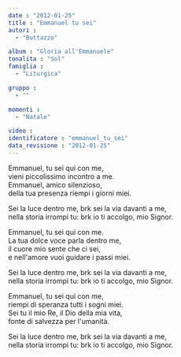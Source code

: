 ```yaml
---
date : "2012-01-25"
title : "Emmanuel tu sei"
autori : 
  - "Buttazzo"

album : "Gloria all'Emmanuele"
tonalita : "Sol"
famiglia : 
  - "Liturgica"

gruppo : 
  - ""

momenti : 
  - "Natale"

video : 
identificatore : "emmanuel_tu_sei"
data_revisione : "2012-01-25"
---
```

  
  
  
  
  
  
  
  
  
  
Emmanuel, tu sei qui con me,  
vieni piccolissimo incontro a me.    
Emmanuel, amico silenzioso,  
della tua presenza riempi i giorni miei.   
  
  
  
Sei la luce dentro me, brk sei la via davanti a me,    
nella storia irrompi tu:   brk  io ti accolgo, mio Signor.   
  
  
  
  
  
  
  
  
  
Emmanuel, tu sei qui con me.  
La tua dolce voce parla dentro me,    
il cuore mio    sente che ci sei,  
e nell'amore vuoi guidare i passi miei.   
  
  
  
Sei la luce dentro me, brk sei la via davanti a me,    
nella storia irrompi tu:   brk  io ti accolgo, mio Signor.   
  
  
  
  
  
  
  
  
  
  
  
Emmanuel, tu sei qui con me,  
riempi di speranza tutti i sogni miei.  
Sei tu il mio Re,    il Dio della mia vita,  
fonte di salvezza per l'umanità.     
  
  
Sei la luce dentro me, brk sei la via davanti a me,    
nella storia irrompi tu:   brk  io ti accolgo, mio Signor.   
  
  
  
  
  
  
  
  
  
